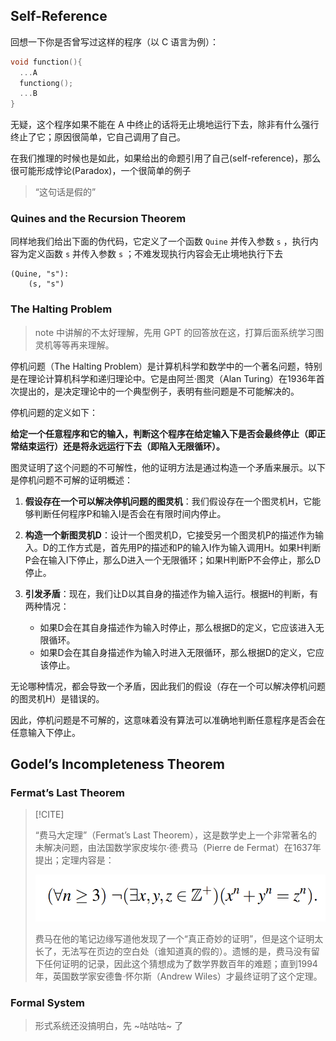 ## Self-Reference

回想一下你是否曾写过这样的程序（以 C 语言为例）：

```c
void function(){
  ...A
  functiong();
  ...B
}
```

无疑，这个程序如果不能在 A 中终止的话将无止境地运行下去，除非有什么强行终止了它；原因很简单，它自己调用了自己。

在我们推理的时候也是如此，如果给出的命题引用了自己(self-reference)，那么很可能形成悖论(Paradox)，一个很简单的例子

> “这句话是假的”

### Quines and the Recursion Theorem

同样地我们给出下面的伪代码，它定义了一个函数 `Quine` 并传入参数 `s` ，执行内容为定义函数 `s` 并传入参数 `s` ；不难发现执行内容会无止境地执行下去

```pseudocode
(Quine, "s"):
    (s, "s")
```

### The Halting Problem

> note 中讲解的不太好理解，先用 GPT 的回答放在这，打算后面系统学习图灵机等等再来理解。

停机问题（The Halting Problem）是计算机科学和数学中的一个著名问题，特别是在理论计算机科学和递归理论中。它是由阿兰·图灵（Alan Turing）在1936年首次提出的，是决定理论中的一个典型例子，表明有些问题是不可能解决的。

停机问题的定义如下：

**给定一个任意程序和它的输入，判断这个程序在给定输入下是否会最终停止（即正常结束运行）还是将永远运行下去（即陷入无限循环）。**

图灵证明了这个问题的不可解性，他的证明方法是通过构造一个矛盾来展示。以下是停机问题不可解的证明概述：

1. **假设存在一个可以解决停机问题的图灵机**：我们假设存在一个图灵机H，它能够判断任何程序P和输入I是否会在有限时间内停止。
    
2. **构造一个新图灵机D**：设计一个图灵机D，它接受另一个图灵机P的描述作为输入。D的工作方式是，首先用P的描述和P的输入I作为输入调用H。如果H判断P会在输入I下停止，那么D进入一个无限循环；如果H判断P不会停止，那么D停止。
    
3. **引发矛盾**：现在，我们让D以其自身的描述作为输入运行。根据H的判断，有两种情况：
    
    - 如果D会在其自身描述作为输入时停止，那么根据D的定义，它应该进入无限循环。
    - 如果D会在其自身描述作为输入时进入无限循环，那么根据D的定义，它应该停止。

无论哪种情况，都会导致一个矛盾，因此我们的假设（存在一个可以解决停机问题的图灵机H）是错误的。

因此，停机问题是不可解的，这意味着没有算法可以准确地判断任意程序是否会在任意输入下停止。

## Godel’s Incompleteness Theorem

### Fermat’s Last Theorem

> [!CITE]
>
> “费马大定理”（Fermat’s Last Theorem），这是数学史上一个非常著名的未解决问题，由法国数学家皮埃尔·德·费马（Pierre de Fermat）在1637年提出；定理内容是：
> 
> ![](attachments/12-Self-Reference%20and%20Computability.png)
> 
> 费马在他的笔记边缘写道他发现了一个“真正奇妙的证明”，但是这个证明太长了，无法写在页边的空白处（谁知道真的假的）。遗憾的是，费马没有留下任何证明的记录，因此这个猜想成为了数学界数百年的难题；直到1994年，英国数学家安德鲁·怀尔斯（Andrew Wiles）才最终证明了这个定理。

### Formal System

> 形式系统还没搞明白，先 ~咕咕咕~ 了